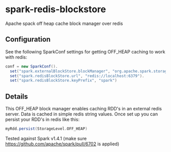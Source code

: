 # spark-redis-blockstore
Apache spack off heap cache block manager over redis

## Configuration
See the following SparkConf settings for getting OFF_HEAP caching to work with redis:
```scala
conf = new SparkConf().
  set("spark.externalBlockStore.blockManager", "org.apache.spark.storage.RedisBlockManager").
  set("spark.redisBlockStore.url", "redis://localhost:6379").
  set("spark.redisBlockStore.keyPrefix", "spark")
```
## Details
This OFF_HEAP block manager enables caching RDD's in an external redis server. Data is cached in simple redis string values.
Once set up you can persist your RDD's in redis like this:
```scala
myRdd.persist(StorageLevel.OFF_HEAP)
```
Tested against Spark v1.4.1 (make sure https://github.com/apache/spark/pull/6702 is applied)

